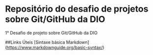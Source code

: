 # Repositório do desafio de projetos sobre Git/GitHub da DIO
1° Desafio de projeto sobre Git/GitHub da DIO


##Links Úteis
[Sintaxe básica Markdown] (https://www.markdownguide.org/basic-syntax/)
